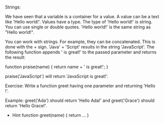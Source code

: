 Strings:

We have seen that a variable is a container for a value. A value can be a text like 'Hello world!'. Values have a type. The type of 'Hello world!' is string. You can use single or double quotes. 'Hello world!' is the same string as "Hello world!".

You can work with strings. For example, they can be concatenated. This is done with the + sign. 'Java' + 'Script' results in the string 'JavaScript'. The following function appends ' is great!' to the passed parameter and returns the result:

function praise(name) {
  return name + ' is great!';
}

praise('JavaScript') will return 'JavaScript is great!'.


Exercise:
Write a function greet having one parameter and returning 'Hello <parameter>!'.

Example: greet('Ada') should return 'Hello Ada!' and greet('Grace') should return 'Hello Grace!'.

- Hint
function greet(name) {
  return ...
}